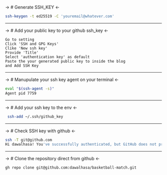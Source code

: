 -> # Generate SSH_KEY <-
```bash
ssh-keygen -t ed25519 -C 'youremail@whatever.com'
```
-------

-> # Add your public key to your github ssh_key <-
```github
Go to setting
Click 'SSH and GPG Keys'
Clike 'New ssh key'
Provide 'Title'
Select 'authentication key' as default
Paste the your generated public key to inside the blog
and Add SSH Key
```
-------

-> # Manupulate your ssh key agent on your terminal <-
```bash
eval "$(ssh-agent -s)" 
Agent pid 7759
```
-------

-> # Add your ssh key to the env <-
```bash
 ssh-add ~/.ssh/github_key
```
-------

-> # Check SSH key with github <-
```bash
ssh -T git@github.com
Hi dawalhasa! You've successfully authenticated, but GitHub does not provide shell access.
```
-------

-> # Clone the repository direct from github <-
```bash
gh repo clone git@github.com:dawalhasa/basketball-match.git
````

